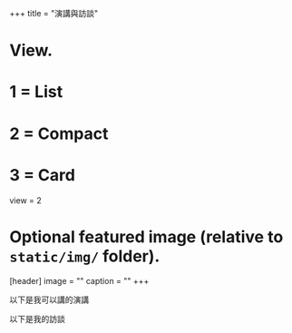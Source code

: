 +++
title = "演講與訪談"

# View.
#   1 = List
#   2 = Compact
#   3 = Card
view = 2

# Optional featured image (relative to `static/img/` folder).
[header]
image = ""
caption = ""
+++

以下是我可以講的演講

以下是我的訪談

